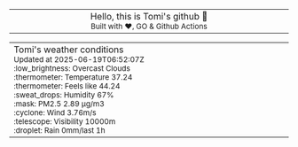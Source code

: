 
<div align="center">
<table>
<tbody>
<td align="center">
<img width="2000" height="0"><br>
Hello, this is Tomi's github 👋<br>
<sup>Built with ❤️, GO & Github Actions</sup><br>
<img width="2000" height="0">
</td>
</tbody>
</table>
</div>
<table>
<tbody>
<td align="left">
<img width="2000" height="0"><br>
Tomi's weather conditions<br>
<sup>Updated at 2025-06-19T06:52:07Z</sup><br>
<sup>:low_brightness: Overcast Clouds</sup><br>
<sup>:thermometer: Temperature 37.24 </sup><br>
<sup>:thermometer: Feels like 44.24</sup><br>
<sup>:sweat_drops: Humidity 67%</sup><br>
<sup>:mask: PM2.5 2.89 μg/m3</sup><br>
<sup>:cyclone: Wind 3.76m/s </sup><br>
<sup>:telescope: Visibility 10000m </sup><br>
<sup>:droplet: Rain 0mm/last 1h </sup><br>
<img width="2000" height="0">
</td>
<td align="left">
<img width="2000" height="0"><br>
<br>
<img width="2000" height="0">
</td>
</tbody>
</table>
</div>
    